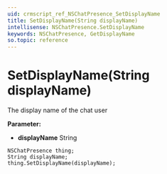 ```yaml
---
uid: crmscript_ref_NSChatPresence_SetDisplayName
title: SetDisplayName(String displayName)
intellisense: NSChatPresence.SetDisplayName
keywords: NSChatPresence, GetDisplayName
so.topic: reference
---
```


# SetDisplayName(String displayName)

The display name of the chat user

**Parameter:** 
 - **displayName** String

```crmscript
NSChatPresence thing;
String displayName;
thing.SetDisplayName(displayName);
```

